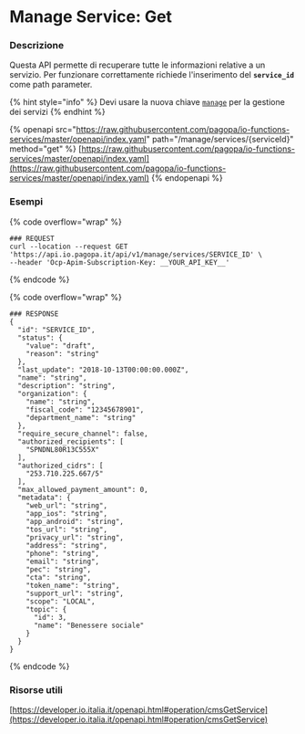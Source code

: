 # Manage Service: Get

### Descrizione

Questa API permette di recuperare tutte le informazioni relative a un servizio. Per funzionare correttamente richiede l'inserimento del **`service_id`** come path parameter.

{% hint style="info" %}
Devi usare la nuova chiave [`manage`](../../funzionalita/pubblicare-un-servizio/chiave-manage/chiave-manage.md) per la gestione dei servizi
{% endhint %}

{% openapi src="https://raw.githubusercontent.com/pagopa/io-functions-services/master/openapi/index.yaml" path="/manage/services/{serviceId}" method="get" %}
[https://raw.githubusercontent.com/pagopa/io-functions-services/master/openapi/index.yaml](https://raw.githubusercontent.com/pagopa/io-functions-services/master/openapi/index.yaml)
{% endopenapi %}

### Esempi

{% code overflow="wrap" %}
```shell
### REQUEST
curl --location --request GET 'https://api.io.pagopa.it/api/v1/manage/services/SERVICE_ID' \
--header 'Ocp-Apim-Subscription-Key: __YOUR_API_KEY__'
```
{% endcode %}

{% code overflow="wrap" %}
```shell
### RESPONSE
{
  "id": "SERVICE_ID",
  "status": {
    "value": "draft",
    "reason": "string"
  },
  "last_update": "2018-10-13T00:00:00.000Z",
  "name": "string",
  "description": "string",
  "organization": {
    "name": "string",
    "fiscal_code": "12345678901",
    "department_name": "string"
  },
  "require_secure_channel": false,
  "authorized_recipients": [
    "SPNDNL80R13C555X"
  ],
  "authorized_cidrs": [
    "253.710.225.667/5"
  ],
  "max_allowed_payment_amount": 0,
  "metadata": {
    "web_url": "string",
    "app_ios": "string",
    "app_android": "string",
    "tos_url": "string",
    "privacy_url": "string",
    "address": "string",
    "phone": "string",
    "email": "string",
    "pec": "string",
    "cta": "string",
    "token_name": "string",
    "support_url": "string",
    "scope": "LOCAL",
    "topic": {
      "id": 3,
      "name": "Benessere sociale"
    }
  }
}
```
{% endcode %}

### Risorse utili <a href="#oglg98gr3m66" id="oglg98gr3m66"></a>

[https://developer.io.italia.it/openapi.html#operation/cmsGetService](https://developer.io.italia.it/openapi.html#operation/cmsGetService)
